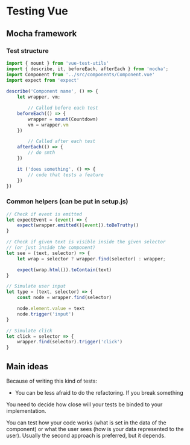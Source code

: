# Testing Vue

## Mocha framework

### Test structure
```js
import { mount } from 'vue-test-utils'
import { describe, it, beforeEach, afterEach } from 'mocha';
import Component from '../src/components/Component.vue'
import expect from 'expect'
    
describe('Component name', () => {
    let wrapper, vm;

        // Called before each test
    beforeEach(() => {
        wrapper = mount(Countdown)
        vm = wrapper.vm
    })

        // Called after each test
    afterEach(() => {
        // do smth
    })

    it ('does something', () => {
        // code that tests a feature
    })
})
```
    

### Common helpers (can be put in setup.js)
```js
// Check if event is emitted
let expectEvent = (event) => {
    expect(wrapper.emitted()[event]).toBeTruthy()
}

// Check if given text is visible inside the given selector 
// (or just inside the component)
let see = (text, selector) => {
    let wrap = selector ? wrapper.find(selector) : wrapper;

    expect(wrap.html()).toContain(text)
}

// Simulate user input
let type = (text, selector) => {
    const node = wrapper.find(selector)

    node.element.value = text
    node.trigger('input')
}

// Simulate click
let click = selector => {
    wrapper.find(selector).trigger('click')
}
```
    

## Main ideas

Because of writing this kind of tests:

- You can be less afraid to do the refactoring. If you break something

You need to decide how close will your tests be binded to your implementation.

You can test how your code works (what is set in the data of the component) or what the user sees (how is your data represented to the user). Usually the second approach is preferred, but it depends.
